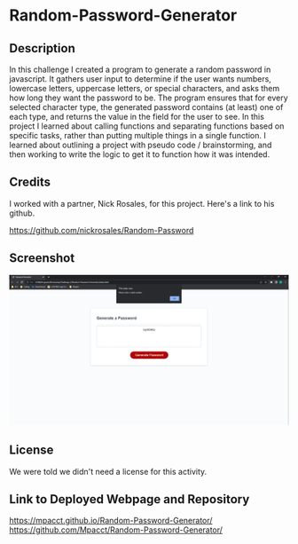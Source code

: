 # Random-Password-Generator
## Description

In this challenge I created a program to generate a random password in javascript.  It gathers user input to determine if the user wants numbers, lowercase letters, uppercase letters, or special characters, and asks them how long they want the password to be.  The program ensures that for every selected character type, the generated password contains (at least) one of each type, and returns the value in the field for the user to see.  In this project I learned about calling functions and separating functions based on specific tasks, rather than putting multiple things in a single function.  I learned about outlining a project with pseudo code / brainstorming, and then working to write the logic to get it to function how it was intended.

## Credits

I worked with a partner, Nick Rosales, for this project.  Here's a link to his github.

https://github.com/nickrosales/Random-Password

## Screenshot

![screenshot of completed page](images/Screenshot1.PNG)

## License

We were told we didn't need a license for this activity.

## Link to Deployed Webpage and Repository
https://mpacct.github.io/Random-Password-Generator/
https://github.com/Mpacct/Random-Password-Generator/
